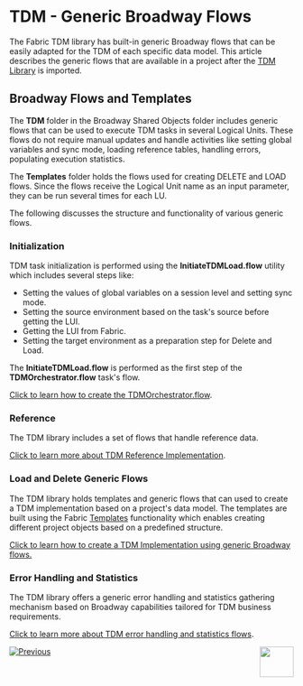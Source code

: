 # TDM - Generic Broadway Flows


The Fabric TDM library has built-in generic Broadway flows that can be easily adapted for the TDM of each specific data model. This article describes the generic flows that are available in a project after the [TDM Library](04_fabric_tdm_library.md) is imported. 

## Broadway Flows and Templates

The **TDM** folder in the Broadway Shared Objects folder includes generic flows that can be used to execute TDM tasks in several Logical Units. These flows do not require manual updates and handle activities like setting global variables and sync mode, loading reference tables, handling errors, populating execution statistics.

The **Templates** folder holds the flows used for creating DELETE and LOAD flows. Since the flows receive the Logical Unit name as an input parameter, they can be run several times for each LU.

The following discusses the structure and functionality of various generic flows.

### Initialization

TDM task initialization is performed using the **InitiateTDMLoad.flow** utility which includes several steps like:

* Setting the values of global variables on a session level and setting sync mode.
* Setting the source environment based on the task's source before getting the LUI.
* Getting the LUI from Fabric.
* Setting the target environment as a preparation step for Delete and Load.

The **InitiateTDMLoad.flow** is performed as the first step of the **TDMOrchestrator.flow** task's flow.

[Click to learn how to create the TDMOrchestrator.flow](11_tdm_implementation_using_generic_flows.md#step-3---create-the-tdmorchestratorflow-from-template).

### Reference

The TDM library includes a set of flows that handle reference data.

[Click to learn more about TDM Reference Implementation](09_tdm_reference_implementation.md).

### Load and Delete Generic Flows

The TDM library holds templates and generic flows that can used to create a TDM implementation based on a project's data model. The templates are built using the Fabric [Templates](/articles/35_templates/01_templates_overview.md) functionality which enables creating different project objects based on a predefined structure. 

[Click to learn how to create a TDM Implementation using generic Broadway flows.](11_tdm_implementation_using_generic_flows.md)

### Error Handling and Statistics

The TDM library offers a generic error handling and statistics gathering mechanism based on Broadway capabilities tailored for TDM business requirements. 

[Click to learn more about TDM error handling and statistics flows](12_tdm_error_handling_and_statistics.md).



[![Previous](/articles/images/Previous.png)](09_tdm_reference_implementation.md)[<img align="right" width="60" height="54" src="/articles/images/Next.png">](11_tdm_implementation_using_generic_flows.md)

